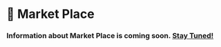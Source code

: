 # 🏬 Market Place

### Information about Market Place is coming soon. [Stay Tuned!](https://discord.com/invite/dPNE6fK4S4)
